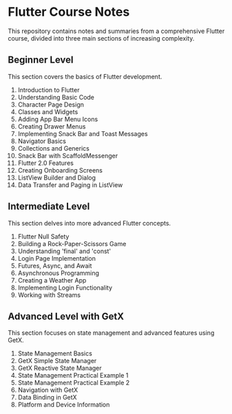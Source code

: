 # Flutter Course Notes
This repository contains notes and summaries from a comprehensive Flutter course, divided into three main sections of increasing complexity.

## Beginner Level
This section covers the basics of Flutter development.

1. Introduction to Flutter
2. Understanding Basic Code
3. Character Page Design
4. Classes and Widgets
5. Adding App Bar Menu Icons
6. Creating Drawer Menus
7. Implementing Snack Bar and Toast Messages
8. Navigator Basics
9. Collections and Generics
10. Snack Bar with ScaffoldMessenger
11. Flutter 2.0 Features
12. Creating Onboarding Screens
13. ListView Builder and Dialog
14. Data Transfer and Paging in ListView

## Intermediate Level
This section delves into more advanced Flutter concepts.

1. Flutter Null Safety
2. Building a Rock-Paper-Scissors Game
3. Understanding 'final' and 'const'
4. Login Page Implementation
5. Futures, Async, and Await
6. Asynchronous Programming
7. Creating a Weather App
8. Implementing Login Functionality
9. Working with Streams

## Advanced Level with GetX
This section focuses on state management and advanced features using GetX.

1. State Management Basics
2. GetX Simple State Manager
3. GetX Reactive State Manager
4. State Management Practical Example 1
5. State Management Practical Example 2
6. Navigation with GetX
7. Data Binding in GetX
8. Platform and Device Information

